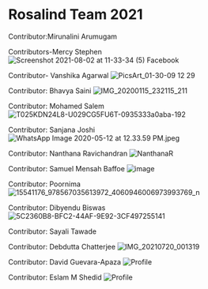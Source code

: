 # Rosalind Team 2021

Contributor:Mirunalini Arumugam 


Contributors-Mercy Stephen
![Screenshot 2021-08-02 at 11-33-34 (5) Facebook](https://user-images.githubusercontent.com/81503326/127814590-66117c61-a1ae-47a5-8399-82582e4e5a42.png)


Contributor- Vanshika Agarwal
![PicsArt_01-30-09 12 29](https://user-images.githubusercontent.com/72395964/127819680-f3570734-8124-4786-a7ee-1c6b4fa52644.jpg)


Contributor: Bhavya Saini
![IMG_20200115_232115_211](https://user-images.githubusercontent.com/75350171/127822671-78a7a04e-ea1a-4f73-b9a3-3fe7f973bc38.jpg)


Contributor: Mohamed Salem
![T025KDN24L8-U029CG5FU6T-0935333a0aba-192](https://user-images.githubusercontent.com/88298626/127827498-c3f63978-5dea-4a22-bb0d-4ff5e6bf4013.jpg)


Contributor: Sanjana Joshi
![WhatsApp Image 2020-05-12 at 12.33.59 PM.jpeg](https://github.com/sanjana-joshi14/python_STUDY/blob/main/WhatsApp%20Image%202020-05-12%20at%2012.33.59%20PM.jpeg)


Contributor: Nanthana Ravichandran
![NanthanaR](https://user-images.githubusercontent.com/88301056/127825806-dc47bfe2-ee88-489e-98d8-79eaf59ae45e.jpeg)


Contributor: Samuel Mensah Baffoe
![image](https://user-images.githubusercontent.com/68198076/127855709-d53182f8-6701-4b85-9350-100ff84445b8.jpeg)


Contributor: Poornima
![15541176_978567035613972_4060946006973993769_n](https://user-images.githubusercontent.com/88300459/127853392-9a49300e-73a5-4cfe-8303-257c35d5b3e1.jpg)
 
 
Contributor: Dibyendu Biswas
![5C2360B8-BFC2-44AF-9E92-3CF497255141](https://user-images.githubusercontent.com/88312648/127867969-fa13a481-a034-4333-9b59-94f3380047ac.jpeg)


Contributor: Sayali Tawade


Contributor: Debdutta Chatterjee
![IMG_20210720_001319](https://user-images.githubusercontent.com/88325446/127882264-9a2244d3-26d3-4e82-913f-5a296e832b59.jpg)


Contributor: David Guevara-Apaza
![Profile](https://user-images.githubusercontent.com/64185467/127889440-1bf4d2c7-3e42-4458-a89d-7aadf37c63b7.jpg)

Contributor: Eslam M Shedid
![Profile](https://avatars.githubusercontent.com/u/88290865?s=400&u=79f1e8a273dd4b6d50e1de9eba7b94a823dfd6b0&v=6)
